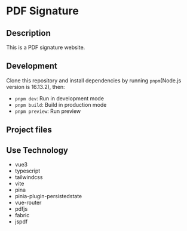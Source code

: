 # PDF Signature

## Description

This is a PDF signature website.

## Development

Clone this repository and install dependencies by running `pnpm`(Node.js version is 16.13.2), then:

- `pnpm dev`: Run in development mode
- `pnpm build`: Build in production mode
- `pnpm preview`: Run preview

## Project files

<!-- ```text
src/
├── assets/
│   ├── bg/*
│   ├── btn/*
│   ├── character/*
│   ├── font/*
│   ├── icon/*
│   ├── logo/*
│   ├── main/*
├── components/
│   ├── BigTitle.vue
│   ├── F2eApply.vue
│   ├── F2eCharacters.vue
│   ├── F2eContest.vue
│   ├── F2eHeader.vue
│   ├── F2eMap.vue
│   ├── F2eMenu.vue
│   ├── F2eParticipants.vue
│   ├── F2eQuestions.vue
│   ├── F2eSchedule.vue
│   ├── F2eSponsors.vue
|   ├── F2eStage.vue
|   ├── F2eTheme.vue
│   ├── F2eTraffic.vue
│   ├── JoinBtn.vue
|   ├── Loading.vue
|   ├── TitleFrame.vue
└── pages/
│   ├── Index.vue
└── store/
│   ├── flag.ts
│   ├── index.ts
└── style/
│   ├── common/
|   │   ├── all.css
|   │   └── badge.css   
│   ├── index.css
│   ├── tailwind.css
└── utils/
│   ├── common.ts
│   └── gasp.ts
└── App.vue
└── main.ts
``` -->

## Use Technology

- vue3
- typescript
- tailwindcss
- vite
- pina
- pinia-plugin-persistedstate
- vue-router
- pdfjs
- fabric
- jspdf
